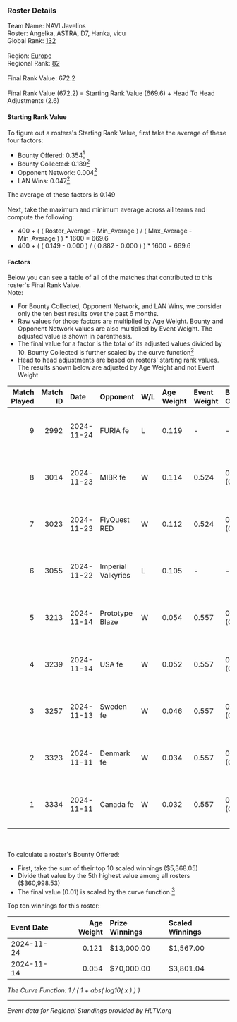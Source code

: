 ### Roster Details<br />
Team Name: NAVI Javelins<br />
Roster: Angelka, ASTRA, D7, Hanka, vicu<br />
Global Rank: [132](../../standings_global_2025_05_05.md)<br />
<br />
Region: [Europe]( ../../standings_europe_2025_05_05.md)<br />
Regional Rank: [82]( ../../standings_europe_2025_05_05.md)<br />
<br />
Final Rank Value:  672.2<br />
<br />
Final Rank Value (672.2) = Starting Rank Value (669.6) + Head To Head Adjustments (2.6)<br />

#### Starting Rank Value<br />
To figure out a rosters's Starting Rank Value, first take the average of these four factors:<br />
- Bounty Offered: 0.354[<sup>1</sup>](#table2)
- Bounty Collected: 0.189[<sup>2</sup>](#table1)
- Opponent Network: 0.004[<sup>2</sup>](#table1)
- LAN Wins: 0.047[<sup>2</sup>](#table1)

The average of these factors is 0.149<br />
<br />
Next, take the maximum and minimum average across all teams and compute the following:<br />
- 400 + ( ( Roster_Average - Min_Average ) / ( Max_Average - Min_Average ) ) * 1600 = 669.6
- 400 + ( ( 0.149 - 0.000 ) / ( 0.882 - 0.000 ) ) * 1600 = 669.6


#### Factors<br />
Below you can see a table of all of the matches that contributed to this roster's Final Rank Value.<br />
Note:<br />

- For Bounty Collected, Opponent Network, and LAN Wins, we consider only the ten best results over the past 6 months.
- Raw values for those factors are multiplied by Age Weight. Bounty and Opponent Network values are also multiplied by Event Weight. The adjusted value is shown in parenthesis.
- The final value for a factor is the total of its adjusted values divided by 10. Bounty Collected is further scaled by the curve function[<sup>3</sup>](#curveFunction)
- Head to head adjustments are based on rosters' starting rank values. The results shown below are adjusted by Age Weight and not Event Weight
<span id="table1"></span><br />


| Match Played | Match ID | Date       | Opponent           | W/L | Age Weight | Event Weight | Bounty Collected | Opponent Network | LAN Wins  | H2H Adj. | Roster                            |
| -: | -: | :- | :- | :- | :- | :- | :- | :- | :- | -: | :- |
|            9 |     2992 | 2024-11-24 | FURIA fe           | L   | 0.119      | -            | -                | -                | -         |    -1.65 | Angelka, ASTRA, D7, Hanka, vicu   |
|            8 |     3014 | 2024-11-23 | MIBR fe            | W   | 0.114      | 0.524        | 0.003 (0.000)    | 0.281 (0.017)    | 1 (0.114) |     1.67 | Angelka, ASTRA, D7, Hanka, vicu   |
|            7 |     3023 | 2024-11-23 | FlyQuest RED       | W   | 0.112      | 0.524        | 0.001 (0.000)    | 0.277 (0.016)    | 1 (0.112) |     1.51 | Angelka, ASTRA, D7, Hanka, vicu   |
|            6 |     3055 | 2024-11-22 | Imperial Valkyries | L   | 0.105      | -            | -                | -                | -         |    -1.31 | Angelka, ASTRA, D7, Hanka, vicu   |
|            5 |     3213 | 2024-11-14 | Prototype Blaze    | W   | 0.054      | 0.557        | 0.006 (0.000)    | 0.279 (0.008)    | 1 (0.054) |     0.81 | Angelka, Hanka, LETi, Liina, vicu |
|            4 |     3239 | 2024-11-14 | USA fe             | W   | 0.052      | 0.557        | 0.002 (0.000)    | 0.004 (0.000)    | 1 (0.052) |     0.64 | Angelka, Hanka, LETi, Liina, vicu |
|            3 |     3257 | 2024-11-13 | Sweden fe          | W   | 0.046      | 0.557        | 0.001 (0.000)    | 0.002 (0.000)    | 1 (0.046) |     0.43 | Angelka, Hanka, LETi, Liina, vicu |
|            2 |     3323 | 2024-11-11 | Denmark fe         | W   | 0.034      | 0.557        | 0.001 (0.000)    | 0.004 (0.000)    | 1 (0.034) |     0.32 | Angelka, Hanka, LETi, Liina, vicu |
|            1 |     3334 | 2024-11-11 | Canada fe          | W   | 0.032      | 0.557        | 0.000 (0.000)    | 0.002 (0.000)    | 1 (0.032) |     0.19 | Angelka, Hanka, LETi, Liina, vicu |

<br />
<span id="table2"></span><br />
To calculate a roster's Bounty Offered:<br />

- First, take the sum of their top 10 scaled winnings ($5,368.05)
- Divide that value by the 5th highest value among all rosters ($360,998.53)
- The final value (0.01) is scaled by the curve function.[<sup>3</sup>](#curveFunction)

Top ten winnings for this roster:<br />

| Event Date | Age Weight | Prize Winnings | Scaled Winnings |
| :- | -: | :- | :- |
| 2024-11-24 |      0.121 | $13,000.00     | $1,567.00       |
| 2024-11-14 |      0.054 | $70,000.00     | $3,801.04       |


<span id="curveFunction"></span>_The Curve Function: 1 / ( 1 + abs( log10( x ) ) )_<br />

---
_Event data for Regional Standings provided by HLTV.org_<br />
